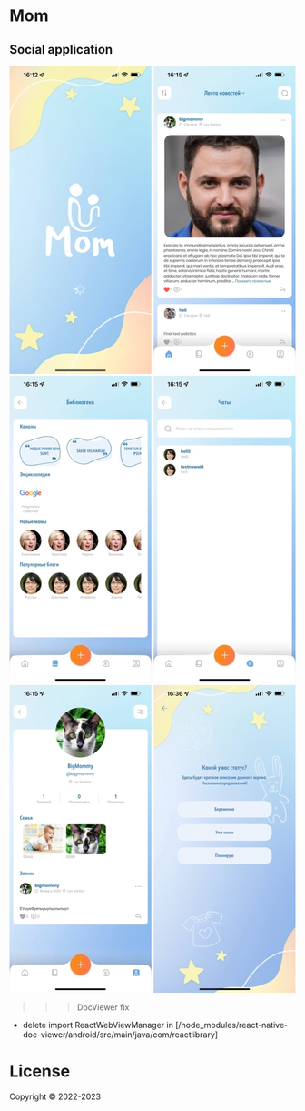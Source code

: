 # Mom
## Social application

![Screenshots](https://github.com/nickolasdzemian/res/blob/main/blobs/Mom_Startup.jpg) ![Screenshots](https://github.com/nickolasdzemian/res/blob/main/blobs/Mom_News.jpg) ![Screenshots](https://github.com/nickolasdzemian/res/blob/main/blobs/Mom_Library.jpg) ![Screenshots](https://github.com/nickolasdzemian/res/blob/main/blobs/Mom_Msgs.jpg) ![Screenshots](https://github.com/nickolasdzemian/res/blob/main/blobs/Mom_Profile.jpg) ![Screenshots](https://github.com/nickolasdzemian/res/blob/main/blobs/Mom_reg.jpg)



>>> DocViewer fix
- delete import ReactWebViewManager in [/node_modules/react-native-doc-viewer/android/src/main/java/com/reactlibrary]

# License
Copyright © 2022-2023
